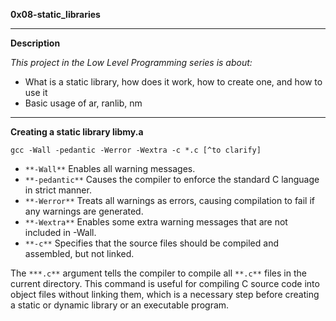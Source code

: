 **0x08-static_libraries**

____________________


**Description**

*This project in the Low Level Programming series is about:*

* What is a static library, how does it work, how to create one, and how to use it
* Basic usage of ar, ranlib, nm


________________________


**Creating a static library libmy.a**

```bach
gcc -Wall -pedantic -Werror -Wextra -c *.c [^to clarify]
```
[^to clarify]: The `**gcc**` command is a C compiler used to compile and link C programs. Here is an explanation of each flag used in the command:

* `**-Wall**` Enables all warning messages.
* `**-pedantic**` Causes the compiler to enforce the standard C language in strict manner.
* `**-Werror**` Treats all warnings as errors, causing compilation to fail if any warnings are generated.
* `**-Wextra**` Enables some extra warning messages that are not included in -Wall.
* `**-c**` Specifies that the source files should be compiled and assembled, but not linked.

The `***.c**` argument tells the compiler to compile all `**.c**` files in the current directory. This command is useful for compiling C source code into object files without linking them, which is a necessary step before creating a static or dynamic library or an executable program.

